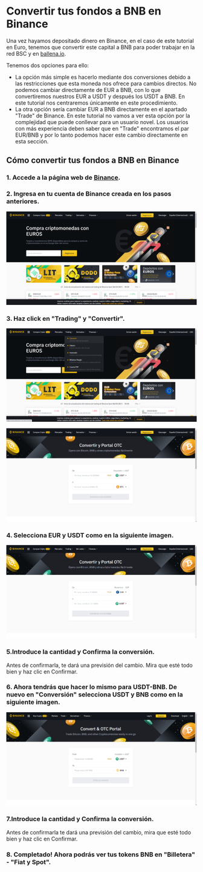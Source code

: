 # Convertir tus fondos a BNB en Binance

Una vez hayamos depositado dinero en Binance, en el caso de este tutorial en Euro, tenemos que convertir este capital a BNB para poder trabajar en la red BSC y en [ballena.io](https://ballena.io/). 

Tenemos dos opciones para ello:

* La opción más simple es hacerlo mediante dos conversiones debido a las restricciones que esta moneda nos ofrece para cambios directos. No podemos cambiar directamente de EUR a BNB, con lo que convertiremos nuestros EUR a USDT y después los USDT a BNB. En este tutorial nos centraremos únicamente en este procedimiento.
* La otra opción sería cambiar EUR a BNB directamente en el apartado "Trade" de Binance. En este tutorial no vamos a ver esta opción por la complejidad que puede conllevar para un usuario novel. Los usuarios con más experiencia deben saber que en "Trade" encontramos el par EUR/BNB y por lo tanto podemos hacer este cambio directamente en esta sección.

## Cómo convertir tus fondos a BNB en Binance

### 1. Accede a la página web de [Binance](https://www.binance.com/es).

### 

### 2. Ingresa en tu cuenta de Binance creada en los pasos anteriores.



![](../../../../../.gitbook/assets/1%20%284%29.png)



### 3. Haz click en "Trading" y "Convertir".



![](../../../../../.gitbook/assets/2%20%282%29.png)



![](../../../../../.gitbook/assets/3%20%282%29.png)



### 4. Selecciona EUR y USDT como en la siguiente imagen.



![](../../../../../.gitbook/assets/4%20%284%29.png)

### 5.Introduce la cantidad y Confirma la conversión.

Antes de confirmarla, te dará una previsión del cambio. Mira que esté todo bien y haz clic en Confirmar.



### 6. Ahora tendrás que hacer lo mismo para USDT-BNB. De nuevo en "Conversión" selecciona USDT y BNB como en la siguiente imagen.



![](../../../../../.gitbook/assets/5%20%281%29.png)

### 7.Introduce la cantidad y Confirma la conversión.

Antes de confirmarla te dará una previsión del cambio, mira que esté todo bien y haz clic en Confirmar.



### 8. Completado! Ahora podrás ver tus tokens BNB en "Billetera" - "Fiat y Spot".







